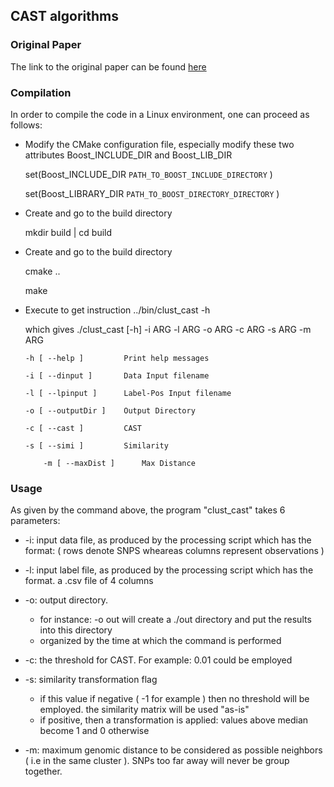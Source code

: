 ## CAST algorithms
### Original Paper

The link to the original paper can be found [here](http://citeseerx.ist.psu.edu/viewdoc/summary?doi=10.1.1.34.5341)


### Compilation

In order to compile the code in a Linux environment, one can proceed as follows:


* Modify the CMake configuration file, especially modify these two attributes Boost_INCLUDE_DIR and Boost_LIB_DIR

  set(Boost_INCLUDE_DIR `PATH_TO_BOOST_INCLUDE_DIRECTORY` )
  
  set(Boost_LIBRARY_DIR `PATH_TO_BOOST_DIRECTORY_DIRECTORY` )

* Create and go to the build directory
 
  mkdir build | cd build

* Create and go to the build directory

   cmake ..
   
   make
   
* Execute to get instruction
  ../bin/clust_cast -h

  which gives ./clust_cast [-h] -i ARG -l ARG -o ARG -c ARG -s ARG -m ARG 
  
   	  -h [ --help ]       	Print help messages

	  -i [ --dinput ]     	Data Input filename
	  
 	  -l [ --lpinput ]    	Label-Pos Input filename
 	  
	  -o [ --outputDir ]  	Output Directory
	  
	  -c [ --cast ]       	CAST
	  
	  -s [ --simi ]       	Similarity
	  
          -m [ --maxDist ]    	Max Distance

### Usage

As given by the command above, the program "clust_cast" takes  6 parameters:

* -i: input data file, as produced by the processing script which has the format: ( rows denote SNPS wheareas columns 
      represent observations )
* -l: input label file, as produced by the processing script which has the format. a .csv file of 4 columns
* -o: output directory. 

   * for instance: -o out will create a ./out directory and put the results into this directory
   * organized by the time at which the command is performed
   
* -c: the threshold for CAST. For example: 0.01 could be employed
* -s: similarity transformation flag
   * if this value if negative ( -1 for example ) then no threshold will be employed. the similarity matrix will be used "as-is"
   * if positive, then a transformation is applied: values above median become 1 and 0 otherwise
* -m: maximum genomic distance to be considered as possible neighbors ( i.e in the same cluster ). SNPs too far away will never
      be group together.
      
      
      
      
    
